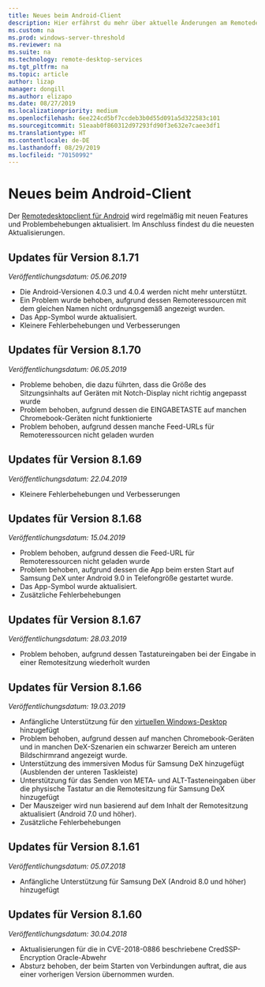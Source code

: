 ```yaml
---
title: Neues beim Android-Client
description: Hier erfährst du mehr über aktuelle Änderungen am Remotedesktopclient für Android.
ms.custom: na
ms.prod: windows-server-threshold
ms.reviewer: na
ms.suite: na
ms.technology: remote-desktop-services
ms.tgt_pltfrm: na
ms.topic: article
author: lizap
manager: dongill
ms.author: elizapo
ms.date: 08/27/2019
ms.localizationpriority: medium
ms.openlocfilehash: 6ee224cd5bf7ccdeb3b0d55d091a5d322583c101
ms.sourcegitcommit: 51eaab0f860312d97293fd90f3e632e7caee3df1
ms.translationtype: HT
ms.contentlocale: de-DE
ms.lasthandoff: 08/29/2019
ms.locfileid: "70150992"
---
```

# <a name="whats-new-in-the-android-client"></a>Neues beim Android-Client

Der [Remotedesktopclient für Android](remote-desktop-android.md) wird regelmäßig mit neuen Features und Problembehebungen aktualisiert. Im Anschluss findest du die neuesten Aktualisierungen.

## <a name="updates-for-version-8171"></a>Updates für Version 8.1.71

*Veröffentlichungsdatum: 05.06.2019*

- Die Android-Versionen 4.0.3 und 4.0.4 werden nicht mehr unterstützt.
- Ein Problem wurde behoben, aufgrund dessen Remoteressourcen mit dem gleichen Namen nicht ordnungsgemäß angezeigt wurden.
- Das App-Symbol wurde aktualisiert.
- Kleinere Fehlerbehebungen und Verbesserungen

## <a name="updates-for-version-8170"></a>Updates für Version 8.1.70

*Veröffentlichungsdatum: 06.05.2019*

- Probleme behoben, die dazu führten, dass die Größe des Sitzungsinhalts auf Geräten mit Notch-Display nicht richtig angepasst wurde
- Problem behoben, aufgrund dessen die EINGABETASTE auf manchen Chromebook-Geräten nicht funktionierte
- Problem behoben, aufgrund dessen manche Feed-URLs für Remoteressourcen nicht geladen wurden

## <a name="updates-for-version-8169"></a>Updates für Version 8.1.69

*Veröffentlichungsdatum: 22.04.2019*

- Kleinere Fehlerbehebungen und Verbesserungen

## <a name="updates-for-version-8168"></a>Updates für Version 8.1.68

*Veröffentlichungsdatum: 15.04.2019*

- Problem behoben, aufgrund dessen die Feed-URL für Remoteressourcen nicht geladen wurde
- Problem behoben, aufgrund dessen die App beim ersten Start auf Samsung DeX unter Android 9.0 in Telefongröße gestartet wurde.
- Das App-Symbol wurde aktualisiert.
- Zusätzliche Fehlerbehebungen

## <a name="updates-for-version-8167"></a>Updates für Version 8.1.67

*Veröffentlichungsdatum: 28.03.2019*

- Problem behoben, aufgrund dessen Tastatureingaben bei der Eingabe in einer Remotesitzung wiederholt wurden

## <a name="updates-for-version-8166"></a>Updates für Version 8.1.66

*Veröffentlichungsdatum: 19.03.2019*

- Anfängliche Unterstützung für den [virtuellen Windows-Desktop](https://aka.ms/wvd) hinzugefügt
- Problem behoben, aufgrund dessen auf manchen Chromebook-Geräten und in manchen DeX-Szenarien ein schwarzer Bereich am unteren Bildschirmrand angezeigt wurde.
- Unterstützung des immersiven Modus für Samsung DeX hinzugefügt (Ausblenden der unteren Taskleiste)
- Unterstützung für das Senden von META- und ALT-Tasteneingaben über die physische Tastatur an die Remotesitzung für Samsung DeX hinzugefügt
- Der Mauszeiger wird nun basierend auf dem Inhalt der Remotesitzung aktualisiert (Android 7.0 und höher).
- Zusätzliche Fehlerbehebungen

## <a name="updates-for-version-8161"></a>Updates für Version 8.1.61

*Veröffentlichungsdatum: 05.07.2018*

- Anfängliche Unterstützung für Samsung DeX (Android 8.0 und höher) hinzugefügt

## <a name="updates-for-version-8160"></a>Updates für Version 8.1.60

*Veröffentlichungsdatum: 30.04.2018*

- Aktualisierungen für die in CVE-2018-0886 beschriebene CredSSP-Encryption Oracle-Abwehr
- Absturz behoben, der beim Starten von Verbindungen auftrat, die aus einer vorherigen Version übernommen wurden.
